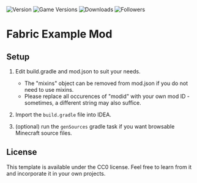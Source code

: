 ![Version](https://img.shields.io/modrinth/v/SeCuopwJ) ![Game Versions](https://img.shields.io/modrinth/game-versions/SeCuopwJ) ![Downloads](https://img.shields.io/modrinth/dt/SeCuopwJ) ![Followers](https://img.shields.io/modrinth/followers/SeCuopwJ) 

# Fabric Example Mod

## Setup

1. Edit build.gradle and mod.json to suit your needs.
    * The "mixins" object can be removed from mod.json if you do not need to use mixins.
    * Please replace all occurences of "modid" with your own mod ID - sometimes, a different string may also suffice.
    
2. Import the `build.gradle` file into IDEA.

3. (optional) run the `genSources` gradle task if you want browsable Minecraft source files.

## License

This template is available under the CC0 license. Feel free to learn from it and incorporate it in your own projects.
